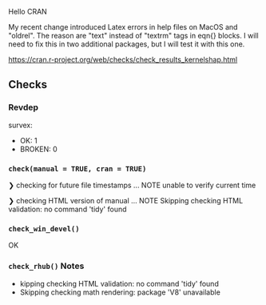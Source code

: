 Hello CRAN

My recent change introduced Latex errors in help files on MacOS and "oldrel". The reason are "text" instead of "textrm" tags in eqn{} blocks. I will need to fix this in two additional packages, but I will test it with this one.

https://cran.r-project.org/web/checks/check_results_kernelshap.html

## Checks

### Revdep

survex:

- OK: 1
- BROKEN: 0

### `check(manual = TRUE, cran = TRUE)`

❯ checking for future file timestamps ... NOTE
  unable to verify current time

❯ checking HTML version of manual ... NOTE
  Skipping checking HTML validation: no command 'tidy' found
  
### `check_win_devel()`

OK

### `check_rhub()` Notes

- kipping checking HTML validation: no command 'tidy' found
- Skipping checking math rendering: package 'V8' unavailable


